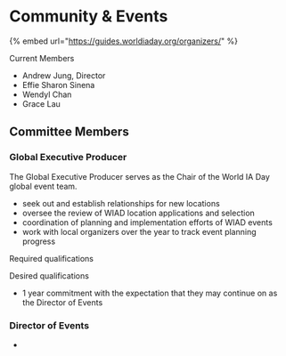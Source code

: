 # Community & Events



{% embed url="https://guides.worldiaday.org/organizers/" %}

Current Members

* Andrew Jung, Director
* Effie Sharon Sinena
* Wendyl Chan
* Grace Lau

## Committee Members

### Global Executive Producer

The Global Executive Producer serves as the Chair of the World IA Day global event team.&#x20;

* seek out and establish relationships for new locations
* oversee the review of WIAD location applications and selection
* coordination of planning and implementation efforts of WIAD events
* work with local organizers over the year to track event planning progress

Required qualifications

Desired qualifications

* 1 year commitment with the expectation that they may continue on as the Director of Events&#x20;

### Director of Events

*
